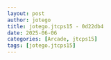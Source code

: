 ```yaml
---
layout: post
author: jotego
title: jotego.jtcps15 - 0d22db4
date: 2025-06-06
categories: [Arcade, jtcps15]
tags: [jotego.jtcps15]
---
```


